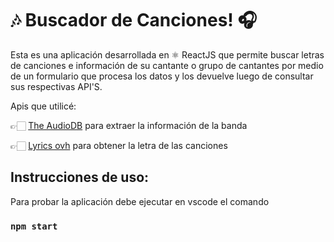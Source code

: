 # 🎶 Buscador de Canciones! 🎧

Esta es una aplicación desarrollada en ⚛️ ReactJS que permite buscar letras de canciones e información de su cantante o grupo de cantantes por medio de un formulario que procesa los datos y los devuelve luego de consultar sus respectivas API'S.

Apis que utilicé: 

👉🏻 [The AudioDB](https://www.theaudiodb.com/api_guide.php) para extraer la información de la banda

👉🏻 [Lyrics ovh](https://lyricsovh.docs.apiary.io/#reference/0/lyrics-of-a-song/search) para obtener la 
letra de las canciones

## Instrucciones de uso:

Para probar la aplicación debe ejecutar en vscode el comando

### `npm start`

